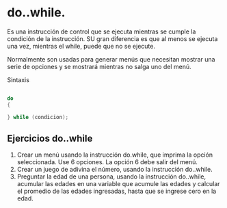 # do..while.

Es una instrucción de control que se ejecuta mientras se cumple la condición de la instrucción. SU gran diferencia es que al menos se ejecuta una vez, mientras el while, puede que no se ejecute.

Normalmente son usadas para generar menús que necesitan mostrar una serie de opciones y se mostrará mientras no salga uno del menú.

Sintaxis

```C++

do
{

} while (condicion);

```

## Ejercicios do..while
1. Crear un menú usando la instrucción do.while, que imprima la opción seleccionada. Use 6 opciones. La opción 6 debe salir del menú.
2. Crear un juego de adivina el número, usando la instrucción do..while.
3. Preguntar la edad de una persona, usando la instrucción do..while, acumular las edades en una variable que acumule las edades y calcular el promedio de las edades ingresadas, hasta que se ingrese cero en la edad.
